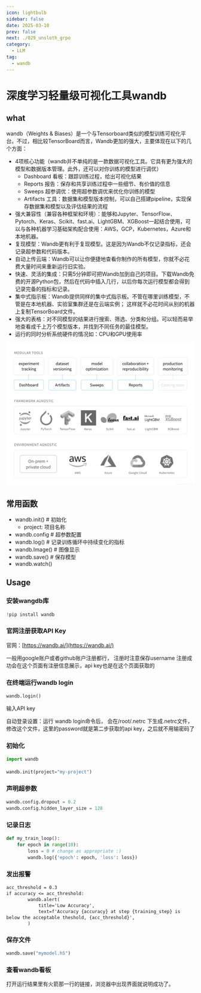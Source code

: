 ```yaml
---
icon: lightbulb
sidebar: false
date: 2025-03-10
prev: false
next: ./029_unsloth_grpo
category:
  - LLM
tag:
  - wandb
---
```

# 深度学习轻量级可视化工具wandb
<!-- more -->
## what
wandb（Weights & Biases）是一个与Tensorboard类似的模型训练可视化平台。不过，相比较TensorBoard而言，Wandb更加的强大，主要体现在以下的几个方面：
- 4项核心功能（wandb并不单纯的是一款数据可视化工具。它具有更为强大的模型和数据版本管理。此外，还可以对你训练的模型进行调优）
    - Dashboard 看板：跟踪训练过程，给出可视化结果
    - Reports 报告：保存和共享训练过程中一些细节、有价值的信息
    - Sweeps 超参调优：使用超参数调优来优化你训练的模型
    - Artifacts 工具：数据集和模型版本控制，可以自己搭建pipeline，实现保存数据集和模型以及评估结果的流程
- 强大兼容性（兼容各种框架和环境）：能够和Jupyter、TensorFlow、Pytorch、Keras、Scikit、fast.ai、LightGBM、XGBoost一起结合使用，可以与各种机器学习基础架构配合使用：AWS，GCP，Kubernetes，Azure和本地机器。
- 复现模型：Wandb更有利于复现模型。这是因为Wandb不仅记录指标，还会记录超参数和代码版本。
- 自动上传云端：Wandb可以让你便捷地查看你制作的所有模型，你就不必花费大量时间来重新运行旧实验。
- 快速、灵活的集成：只需5分钟即可把Wandb加到自己的项目。下载Wandb免费的开源Python包，然后在代码中插入几行，以后你每次运行模型都会得到记录完备的指标和记录。
- 集中式指示板：Wandb提供同样的集中式指示板。不管在哪里训练模型，不管是在本地机器、实验室集群还是在云端实例；
这样就不必花时间从别的机器上复制TensorBoard文件。
- 强大的表格：对不同模型的结果进行搜索、筛选、分类和分组。可以轻而易举地查看成千上万个模型版本，并找到不同任务的最佳模型。
- 运行的同时分析系统硬件的情况如：CPU和GPU使用率

![](../../../assets/030_wandb.png)

## 常用函数
- wandb.init() # 初始化
    - project: 项目名称
- wandb.config # 超参数配置
- wandb.log() # 记录训练循环中持续变化的指标
- wandb.Image() # 图像显示
- wandb.save() # 保存模型
- wandb.watch()
## Usage
### 安装wangdb库
```python
!pip install wandb
```

### 官网注册获取API Key
官网：[https://wandb.ai/](https://wandb.ai/)

一般用google账户或者github账户注册都行， 注册时注意保存username
注册成功会在这个页面有注册信息展示，api key也是在这个页面获取的

### 在终端运行wandb login
```python
wandb.login()
```
输入API key

自动登录设置：运行 wandb login命令后， 会在/root/.netrc 下生成.netrc文件， 修改这个文件，这里的password就是第二步获取的api key，之后就不用输密码了

### 初始化
```python
import wandb

wandb.init(project="my-project")
```
### 声明超参数
```python
wandb.config.dropout = 0.2
wandb.config.hidden_layer_size = 128
```
### 记录日志
```python
def my_train_loop():
    for epoch in range(10):
        loss = 0 # change as appropriate :)
        wandb.log({'epoch': epoch, 'loss': loss})
```

### 发出报警
```
acc_threshold = 0.3
if accuracy <= acc_threshold:
        wandb.alert(
            title='Low Accuracy',
            text=f'Accuracy {accuracy} at step {training_step} is below the acceptable theshold, {acc_threshold}',
        )
```

### 保存文件
```python
wandb.save("mymodel.h5")
```

### 查看wandb看板
打开运行结果里有火箭那一行的链接，浏览器中出现界面就说明成功了。